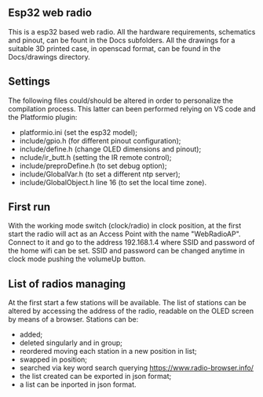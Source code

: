 Esp32 web radio
---------------

This is a esp32 based web radio.
All the hardware requirements, schematics and pinout, can be fount in the Docs subfolders.
All the drawings for a suitable 3D printed case, in openscad format, can be found
in the Docs/drawings directory.

Settings
--------
The following files could/should be altered in order to personalize the compilation
process. This latter can been performed relying on VS code and the Platformio plugin:
- platformio.ini (set the esp32 model);
- include/gpio.h (for different pinout configuration);
- include/define.h (change OLED dimensions and pinout);
- nclude/ir_butt.h (setting the IR remote control);
- include/preproDefine.h (to set debug option);
- include/GlobalVar.h (to set a different ntp server);
- include/GlobalObject.h line 16 (to set the local time zone).

First run
---------
With the working mode switch (clock/radio) in clock position,
at the first start the radio will act as an Access Point with
the name "WebRadioAP". Connect to it and go to the address
192.168.1.4 where SSID and password of the home wifi can be set.
SSID and password can be changed anytime in clock mode pushing
the volumeUp button.

List of radios managing
-----------------------
At the first start a few stations will be available. The list of stations
can be altered by accessing the address of the radio,
readable on the OLED screen by means of a browser.
Stations can be:
- added;
- deleted singularly and in group;
- reordered moving each station in a new position in list;
- swapped in position;
- searched via key word search querying https://www.radio-browser.info/
- the list created can be exported in json format;
- a list can be inported in json format.
